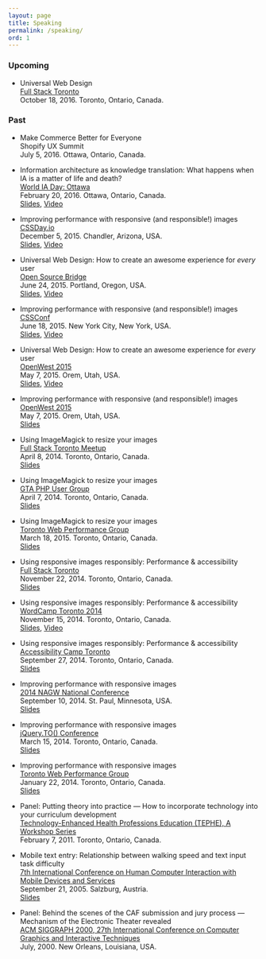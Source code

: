 ```yaml
---
layout: page
title: Speaking
permalink: /speaking/
ord: 1
---
```


### Upcoming

* Universal Web Design  
[Full Stack Toronto](http://fsto.co/)  
October 18, 2016. Toronto, Ontario, Canada.  

### Past

* Make Commerce Better for Everyone  
Shopify UX Summit  
July 5, 2016. Ottawa, Ontario, Canada.  

* Information architecture as knowledge translation: What happens when IA is a matter of life and death?  
[World IA Day: Ottawa](http://2016.worldiaday.org/location/ottawa-canada)  
February 20, 2016. Ottawa, Ontario, Canada.  
[Slides](https://speakerdeck.com/newtron/information-architecture-as-knowledge-translation-world-ia-day), [Video](http://davidnewton.ca/talks/WIADOtt16-dave-newton.m4v)

* Improving performance with responsive (and responsible!) images  
[CSSDay.io](http://2015.cssday.io/)  
December 5, 2015. Chandler, Arizona, USA.  
[Slides](https://speakerdeck.com/newtron/improving-performance-with-responsive-and-responsible-images-cssday-dot-io), [Video](https://www.youtube.com/watch?v=O9JGDHEL2b8)

* Universal Web Design: How to create an awesome experience for *every* user  
[Open Source Bridge](http://opensourcebridge.org/)  
June 24, 2015. Portland, Oregon, USA.  
[Slides](https://speakerdeck.com/newtron/universal-web-design-how-to-create-an-awesome-experience-for-every-user-open-source-bridge), [Video](https://www.youtube.com/watch?v=GaX21O6mgVQ)

* Improving performance with responsive (and responsible!) images  
[CSSConf](https://2015.cssconf.com/)  
June 18, 2015. New York City, New York, USA.  
[Slides](https://speakerdeck.com/newtron/improving-performance-with-responsive-and-responsible-images-cssconf), [Video](https://www.youtube.com/watch?v=jYGAjAee0dU)

* Universal Web Design: How to create an awesome experience for *every* user  
[OpenWest 2015](http://www.openwest.org/)  
May 7, 2015. Orem, Utah, USA.  
[Slides](https://speakerdeck.com/newtron/universal-web-design-how-to-create-an-awesome-experience-for-every-user-openwest), [Video](https://www.youtube.com/watch?v=COGW_KXHY8I)

* Improving performance with responsive (and responsible!) images  
[OpenWest 2015](http://www.openwest.org/)  
May 7, 2015. Orem, Utah, USA.  
[Slides](https://speakerdeck.com/newtron/improving-performance-with-responsive-and-responsible-images-openwest)

* Using ImageMagick to resize your images  
[Full Stack Toronto Meetup](http://www.meetup.com/full-stack-to/events/221499929/)  
April 8, 2014. Toronto, Ontario, Canada.  
[Slides](https://speakerdeck.com/newtron/using-imagemagick-to-resize-your-images-fsto)

* Using ImageMagick to resize your images  
[GTA PHP User Group](http://www.meetup.com/GTA-PHP-User-Group-Toronto/events/221364819/)  
April 7, 2014. Toronto, Ontario, Canada.  
[Slides](https://speakerdeck.com/newtron/using-imagemagick-to-resize-your-images-gta-php)

* Using ImageMagick to resize your images  
[Toronto Web Performance Group](http://www.meetup.com/Toronto-Web-Performance-Group/events/220287399/)  
March 18, 2015. Toronto, Ontario, Canada.  
[Slides](https://speakerdeck.com/newtron/using-imagemagick-to-resize-your-images-webperfto)

* Using responsive images responsibly: Performance & accessibility  
[Full Stack Toronto](http://fsto.co/)  
November 22, 2014. Toronto, Ontario, Canada.  
[Slides](https://speakerdeck.com/newtron/using-responsive-images-responsibly-performance-and-accessibility-full-stack)

* Using responsive images responsibly: Performance & accessibility  
[WordCamp Toronto 2014](http://2014.toronto.wordcamp.org/)  
November 15, 2014. Toronto, Ontario, Canada.  
[Slides](https://speakerdeck.com/newtron/using-responsive-images-responsibly-performance-and-accessibility-wordcamp), [Video](http://davidnewton.ca/talks/WCTO14-dave-newton.m4v)

* Using responsive images responsibly: Performance & accessibility  
[Accessibility Camp Toronto](http://www.accessibilitycampto.org/)  
September 27, 2014. Toronto, Ontario, Canada.  
[Slides](https://speakerdeck.com/newtron/using-responsive-images-responsibly-performance-and-accessibility)

* Improving performance with responsive images  
[2014 NAGW National Conference](https://nagw.org/conference/2014)  
September 10, 2014. St. Paul, Minnesota, USA.  
[Slides](https://speakerdeck.com/newtron/improving-performance-with-responsive-images-nagw)

* Improving performance with responsive images  
[jQuery.TO() Conference](http://jqueryto.com/)  
March 15, 2014. Toronto, Ontario, Canada.  
[Slides](https://speakerdeck.com/newtron/improving-performance-with-responsive-images-jqueryto)

* Improving performance with responsive images  
[Toronto Web Performance Group](http://www.meetup.com/Toronto-Web-Performance-Group/events/154101952/)  
January 22, 2014. Toronto, Ontario, Canada.  
[Slides](https://speakerdeck.com/newtron/improving-performance-with-responsive-images-webperfto)

* Panel: Putting theory into practice — How to incorporate technology into your curriculum development  
[Technology-Enhanced Health Professions Education (TEPHE), A Workshop Series](http://cfd.utoronto.ca/workshops/previous/210)  
February 7, 2011. Toronto, Ontario, Canada.

* Mobile text entry: Relationship between walking speed and text input task difficulty  
[7th International Conference on Human Computer Interaction with Mobile Devices and Services](https://web.archive.org/web/20120825132735/http://conference.icts.sbg.ac.at/mobilehci.icts.sbg.ac.at/programme.htm)  
September 21, 2005. Salzburg, Austria.  
[Slides](https://speakerdeck.com/newtron/mobile-text-entry-relationship-between-walking-speed-and-text-input-task-difficulty-mobilehci)

* Panel: Behind the scenes of the CAF submission and jury process — Mechanism of the Electronic Theater revealed  
[ACM SIGGRAPH 2000, 27th International Conference on Computer Graphics and Interactive Techniques](http://www.siggraph.org/s2000/conference/caf/index.html)  
July, 2000. New Orleans, Louisiana, USA.
